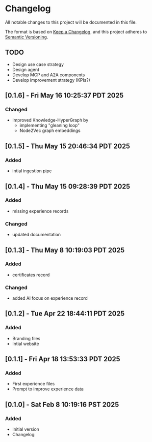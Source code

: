 <!-- markdownlint-disable MD024 -->
# Changelog

All notable changes to this project will be documented in this file.

The format is based on [Keep a Changelog](https://keepachangelog.com/en/1.0.0/),
and this project adheres to [Semantic Versioning](https://semver.org/spec/v2.0.0.html).

## TODO

- Design use case strategy
- Design agent
- Develop MCP and A2A components
- Develop improvement strategy (KPIs?)


## [0.1.6] - Fri May 16 10:25:37 PDT 2025

### Changed

- Improved Knowledge-HyperGraph by
  - implementing "gleaning loop"
  - Node2Vec graph embeddings

## [0.1.5] - Thu May 15 20:46:34 PDT 2025

### Added

- intial ingestion pipe

## [0.1.4] - Thu May 15 09:28:39 PDT 2025

### Added

- missing experience records

### Changed

- updated documentation

## [0.1.3] - Thu May  8 10:19:03 PDT 2025

### Added

- certificates record

### Changed

- added AI focus on experience record

## [0.1.2] - Tue Apr 22 18:44:11 PDT 2025

### Added

- Branding files
- Intial website

## [0.1.1] - Fri Apr 18 13:53:33 PDT 2025

### Added

- First experience files
- Prompt to improve experience data


## [0.1.0] - Sat Feb  8 10:19:16 PST 2025

### Added

- Initial version
- Changelog

